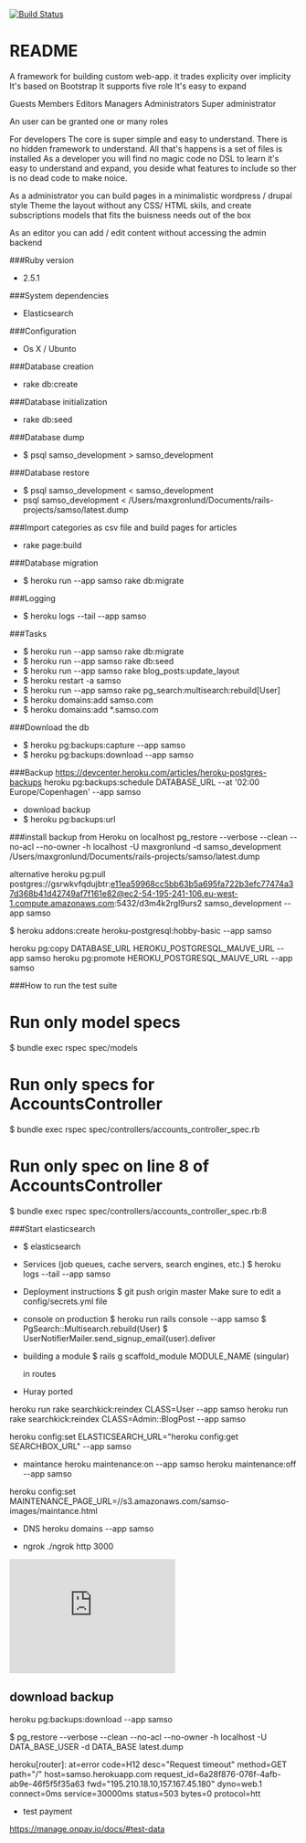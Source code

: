 [![Build Status](https://semaphoreci.com/api/v1/synthmax/samso/branches/master/badge.svg)](https://semaphoreci.com/synthmax/samso)

# README


A framework for building custom web-app.
it trades explicity over implicity
It's based on Bootstrap
It supports five role
It's easy to expand

Guests
Members
Editors
Managers
Administrators
Super administrator

An user can be granted one or many roles

For developers
The core is super simple and easy to understand.
There is no hidden framework to understand.
All that's happens is a set of files is installed
As a developer you will find no magic code no DSL to learn
it's easy to understand and expand, you deside what features
to include so ther is no dead code to make noice.

As a administrator you can build pages in a minimalistic wordpress / drupal style
Theme the layout without any CSS/ HTML skils, and create subscriptions models that
fits the buisness needs out of the box

As an editor you can add / edit content without accessing the admin backend




###Ruby version
  - 2.5.1

###System dependencies
  - Elasticsearch

###Configuration
  - Os X / Ubunto

###Database creation
  - rake db:create

###Database initialization
  - rake db:seed

###Database dump
  - $ psql samso_development > samso_development

###Database restore
  - $ psql samso_development < samso_development
  - psql samso_development < /Users/maxgronlund/Documents/rails-projects/samso/latest.dump

###Import categories as csv file and build pages for articles
  - rake page:build


###Database migration
  - $ heroku run --app samso rake db:migrate


###Logging
  - $ heroku logs --tail --app samso

###Tasks

  - $ heroku run --app samso rake db:migrate
  - $ heroku run --app samso rake db:seed
  - $ heroku run --app samso rake blog_posts:update_layout
  - $ heroku restart -a samso
  - $ heroku run --app samso rake pg_search:multisearch:rebuild[User]
  - $ heroku domains:add samso.com
  - $ heroku domains:add \*.samso.com


###Download the db
  - $ heroku pg:backups:capture --app samso
  - $ heroku pg:backups:download --app samso

###Backup
https://devcenter.heroku.com/articles/heroku-postgres-backups
heroku pg:backups:schedule DATABASE_URL --at '02:00 Europe/Copenhagen' --app samso

  - download backup
  - $ heroku pg:backups:url

###install backup from Heroku on localhost
  pg_restore --verbose --clean --no-acl --no-owner -h localhost -U maxgronlund -d samso_development /Users/maxgronlund/Documents/rails-projects/samso/latest.dump

  alternative
  heroku pg:pull postgres://gsrwkvfqdujbtr:e11ea59968cc5bb63b5a695fa722b3efc77474a37d368b41d42749af7f161e82@ec2-54-195-241-106.eu-west-1.compute.amazonaws.com:5432/d3m4k2rgl9urs2 samso_development --app samso


  $ heroku addons:create heroku-postgresql:hobby-basic --app samso

  heroku pg:copy DATABASE_URL HEROKU_POSTGRESQL_MAUVE_URL --app samso
  heroku pg:promote HEROKU_POSTGRESQL_MAUVE_URL --app samso


###How to run the test suite
  # Run only model specs
  $ bundle exec rspec spec/models

  # Run only specs for AccountsController
  $ bundle exec rspec spec/controllers/accounts_controller_spec.rb

  # Run only spec on line 8 of AccountsController
  $ bundle exec rspec spec/controllers/accounts_controller_spec.rb:8

###Start elasticsearch
  - $ elasticsearch

* Services (job queues, cache servers, search engines, etc.)
  $ heroku logs --tail --app samso

* Deployment instructions
  $ git push origin master
  Make sure to edit a config/secrets.yml file

* console on production
  $ heroku run rails console --app samso
  $ PgSearch::Multisearch.rebuild(User)
  $ UserNotifierMailer.send_signup_email(user).deliver

* building a module
  $ rails g scaffold_module MODULE_NAME (singular)

  in routes
* Huray ported





heroku run rake searchkick:reindex CLASS=User --app samso
heroku run rake searchkick:reindex CLASS=Admin::BlogPost --app samso

heroku config:set ELASTICSEARCH_URL="heroku config:get SEARCHBOX_URL" --app samso




* maintance
heroku maintenance:on --app samso
heroku maintenance:off --app samso

heroku config:set MAINTENANCE_PAGE_URL=//s3.amazonaws.com/samso-images/maintance.html

* DNS
heroku domains --app samso

* ngrok
./ngrok http 3000


<iframe width="290" height="200" frameborder="0" scrolling="yes" src="http://samsoposten.dk.nt5.unoeuro-server.com/event/visidag.asp"></iframe>

## download backup
heroku pg:backups:download --app samso

$ pg_restore --verbose --clean --no-acl --no-owner -h localhost -U DATA_BASE_USER -d DATA_BASE latest.dump


heroku[router]: at=error code=H12 desc="Request timeout" method=GET path="/" host=samso.herokuapp.com request_id=6a28f876-076f-4afb-ab9e-46f5f5f35a63 fwd="195.210.18.10,157.167.45.180" dyno=web.1 connect=0ms service=30000ms status=503 bytes=0 protocol=htt

* test payment

https://manage.onpay.io/docs/#test-data

